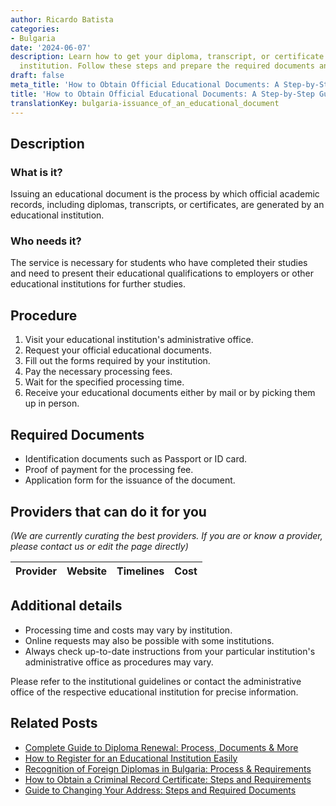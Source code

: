 ```yaml
---
author: Ricardo Batista
categories:
- Bulgaria
date: '2024-06-07'
description: Learn how to get your diploma, transcript, or certificate from your educational
  institution. Follow these steps and prepare the required documents and fees.
draft: false
meta_title: 'How to Obtain Official Educational Documents: A Step-by-Step Guide'
title: 'How to Obtain Official Educational Documents: A Step-by-Step Guide'
translationKey: bulgaria-issuance_of_an_educational_document
---
```


## Description
### What is it?
Issuing an educational document is the process by which official academic records, including diplomas, transcripts, or certificates, are generated by an educational institution. 

### Who needs it?
The service is necessary for students who have completed their studies and need to present their educational qualifications to employers or other educational institutions for further studies. 

## Procedure
1. Visit your educational institution's administrative office.
2. Request your official educational documents.
3. Fill out the forms required by your institution. 
4. Pay the necessary processing fees.
5. Wait for the specified processing time. 
6. Receive your educational documents either by mail or by picking them up in person.

## Required Documents
- Identification documents such as Passport or ID card.
- Proof of payment for the processing fee.
- Application form for the issuance of the document.

## Providers that can do it for you

_(We are currently curating the best providers. If you are or know a provider, please contact us or edit the page directly)_

| Provider        |     Website     |     Timelines    |       Cost      |
| --------------- | --------------- |  :-------------: | :-------------: |

## Additional details
- Processing time and costs may vary by institution.
- Online requests may also be possible with some institutions.
- Always check up-to-date instructions from your particular institution's administrative office as procedures may vary. 

Please refer to the institutional guidelines or contact the administrative office of the respective educational institution for precise information.


## Related Posts

- [Complete Guide to Diploma Renewal: Process, Documents & More](https://tramitit.com/guides/bulgaria/diploma_renewal/)
- [How to Register for an Educational Institution Easily](https://tramitit.com/guides/bulgaria/educational_institution_registration/)
- [Recognition of Foreign Diplomas in Bulgaria: Process & Requirements](https://tramitit.com/guides/bulgaria/recognition_of_a_foreign_diploma/)
- [How to Obtain a Criminal Record Certificate: Steps and Requirements](https://tramitit.com/guides/bulgaria/issuance_of_a_criminal_record_certificate/)
- [Guide to Changing Your Address: Steps and Required Documents](https://tramitit.com/guides/bulgaria/change_of_current_address/)